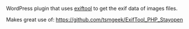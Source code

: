 WordPress plugin that uses [exiftool](http://owl.phy.queensu.ca/~phil/exiftool/) to get the exif data of images files. 

Makes great use of: https://github.com/tsmgeek/ExifTool_PHP_Stayopen
